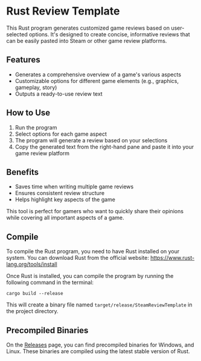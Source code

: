 # Rust Review Template

This Rust program generates customized game reviews based on user-selected options. It's designed to create concise, informative reviews that can be easily pasted into Steam or other game review platforms.

## Features

- Generates a comprehensive overview of a game's various aspects
- Customizable options for different game elements (e.g., graphics, gameplay, story)
- Outputs a ready-to-use review text

## How to Use

1. Run the program
2. Select options for each game aspect
3. The program will generate a review based on your selections
4. Copy the generated text from the right-hand pane and paste it into your game review platform

## Benefits

- Saves time when writing multiple game reviews
- Ensures consistent review structure
- Helps highlight key aspects of the game

This tool is perfect for gamers who want to quickly share their opinions while covering all important aspects of a game.

## Compile

To compile the Rust program, you need to have Rust installed on your system. You can download Rust from the official website: https://www.rust-lang.org/tools/install

Once Rust is installed, you can compile the program by running the following command in the terminal:

```
cargo build --release
```

This will create a binary file named `target/release/SteamReviewTemplate` in the project directory.

## Precompiled Binaries

On the [Releases](https://github.com/UnknownSuperficialNight/SteamReviewTemplate/releases) page, you can find precompiled binaries for Windows, and Linux. These binaries are compiled using the latest stable version of Rust.
